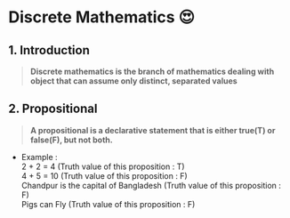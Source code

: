 # Discrete Mathematics 😍

## 1. Introduction

> <b>Discrete mathematics is the branch of mathematics dealing with object that can assume only distinct, separated values</b>

## 2. Propositional

> <b>A propositional is a declarative statement that is either true(T) or false(F), but not both.</b>

- Example :  
  2 + 2 = 4  (Truth value of this proposition : T)  
  4 + 5 = 10 (Truth value of this proposition : F)  
  Chandpur is the capital of Bangladesh (Truth value of this proposition : F)   
  Pigs can Fly (Truth value of this proposition : F)
